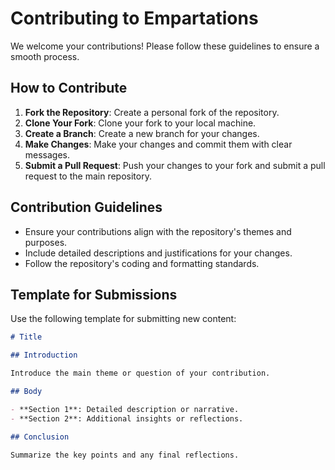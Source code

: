 # Contributing to Empartations

We welcome your contributions! Please follow these guidelines to ensure a smooth process.

## How to Contribute

1. **Fork the Repository**: Create a personal fork of the repository.
2. **Clone Your Fork**: Clone your fork to your local machine.
3. **Create a Branch**: Create a new branch for your changes.
4. **Make Changes**: Make your changes and commit them with clear messages.
5. **Submit a Pull Request**: Push your changes to your fork and submit a pull request to the main repository.

## Contribution Guidelines

- Ensure your contributions align with the repository's themes and purposes.
- Include detailed descriptions and justifications for your changes.
- Follow the repository's coding and formatting standards.

## Template for Submissions

Use the following template for submitting new content:

```markdown
# Title

## Introduction

Introduce the main theme or question of your contribution.

## Body

- **Section 1**: Detailed description or narrative.
- **Section 2**: Additional insights or reflections.

## Conclusion

Summarize the key points and any final reflections.
